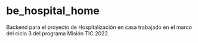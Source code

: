 # be_hospital_home
Backend para el proyecto de Hospitalización en casa trabajado en el marco del ciclo 3 del programa Misión TIC 2022.
